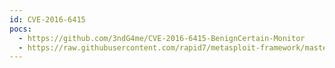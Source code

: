 ```yaml
---
id: CVE-2016-6415
pocs:
  - https://github.com/3ndG4me/CVE-2016-6415-BenignCertain-Monitor
  - https://raw.githubusercontent.com/rapid7/metasploit-framework/master/modules/auxiliary/scanner/ike/cisco_ike_benigncertain.rb
---
```

